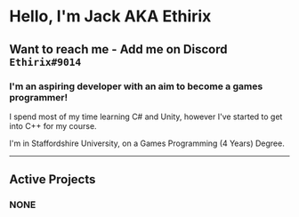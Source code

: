 # Hello, I'm Jack AKA Ethirix
## Want to reach me - Add me on Discord `Ethirix#9014`

### I'm an aspiring developer with an aim to become a games programmer!
I spend most of my time learning C# and Unity, however I've started to get into C++ for my course.

I'm in Staffordshire University, on a Games Programming (4 Years) Degree.

---

## Active Projects
### NONE

